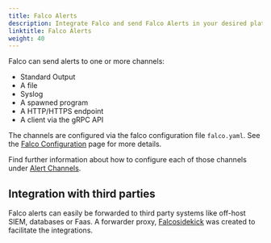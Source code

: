 ```yaml
---
title: Falco Alerts
description: Integrate Falco and send Falco Alerts in your desired platform
linktitle: Falco Alerts
weight: 40
---
```


Falco can send alerts to one or more channels:

* Standard Output
* A file
* Syslog
* A spawned program
* A HTTP/HTTPS endpoint
* A client via the gRPC API

The channels are configured via the falco configuration file `falco.yaml`. See the [Falco Configuration](/docs/reference/daemon/config-options/) page for more details.

Find further information about how to configure each of those channels under [Alert Channels](/docs/alerts/channels/).

## Integration with third parties

Falco alerts can easily be forwarded to third party systems like off-host SIEM, databases or Faas. A forwarder proxy, [Falcosidekick](/doc/alerts/forwarding) was created to facilitate the integrations.
